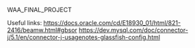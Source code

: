 WAA_FINAL_PROJECT

Useful links:
https://docs.oracle.com/cd/E18930_01/html/821-2416/beamw.html#gbsor
https://dev.mysql.com/doc/connector-j/5.1/en/connector-j-usagenotes-glassfish-config.html